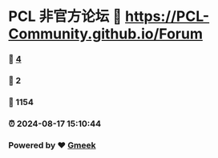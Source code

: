 # PCL 非官方论坛 :link: https://PCL-Community.github.io/Forum 
### :page_facing_up: [4](https://PCL-Community.github.io/Forum/tag.html) 
### :speech_balloon: 2 
### :hibiscus: 1154 
### :alarm_clock: 2024-08-17 15:10:44 
### Powered by :heart: [Gmeek](https://github.com/Meekdai/Gmeek)

